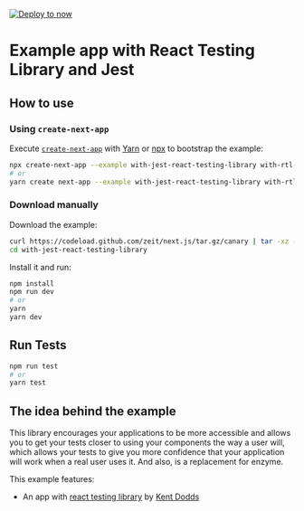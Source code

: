 [![Deploy to now](https://deploy.now.sh/static/button.svg)](https://deploy.now.sh/?repo=https://github.com/zeit/next.js/tree/master/examples/with-jest-react-testing-library)

# Example app with React Testing Library and Jest

## How to use

### Using `create-next-app`

Execute [`create-next-app`](https://github.com/segmentio/create-next-app) with [Yarn](https://yarnpkg.com/lang/en/docs/cli/create/) or [npx](https://github.com/zkat/npx#readme) to bootstrap the example:

```bash
npx create-next-app --example with-jest-react-testing-library with-rtl-app
# or
yarn create next-app --example with-jest-react-testing-library with-rtl-app
```

### Download manually

Download the example:

```bash
curl https://codeload.github.com/zeit/next.js/tar.gz/canary | tar -xz --strip=2 next.js-canary/examples/with-jest
cd with-jest-react-testing-library
```

Install it and run:

```bash
npm install
npm run dev
# or
yarn
yarn dev
```

## Run Tests

```bash
npm run test
# or
yarn test
```

## The idea behind the example

This library encourages your applications to be more accessible and allows you to get your tests closer to using your components the way a user will, which allows your tests to give you more confidence that your application will work when a real user uses it. And also, is a replacement for enzyme.

This example features:

* An app with [react testing library](https://github.com/kentcdodds/react-testing-library) by [Kent Dodds](https://github.com/kentcdodds/)

